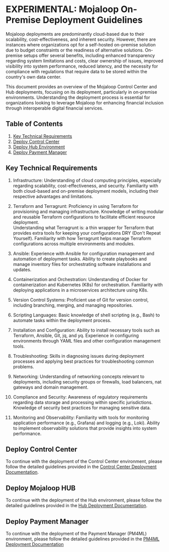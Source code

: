 # EXPERIMENTAL: Mojaloop On-Premise Deployment Guidelines
Mojaloop deployments are predominantly cloud-based due to their scalability, cost-effectiveness, and inherent security. However, there are instances where organizations opt for a self-hosted on-premise solution due to budget constraints or the readiness of alternative solutions. On-premise setups offer several benefits, including enhanced transparency regarding system limitations and costs, clear ownership of issues, improved visibility into system performance, reduced latency, and the necessity for compliance with regulations that require data to be stored within the country's own data center.

This document provides an overview of the Mojaloop Control Center and Hub deployments, focusing on its deployment, particularly in on-premise environments. Understanding the deployment process is essential for organizations looking to leverage Mojaloop for enhancing financial inclusion through interoperable digital financial services.
## Table of Contents
1. [Key Technical Requirements](#key-technical-requirements)
2. [Deploy Control Center](#deploy-control-center)
3. [Deploy Hub Environment](#deploy-mojaloop-hub)
4. [Deploy Payment Manager](#deploy-payment-manager)

## Key Technical Requirements 
1. Infrastructure:
    Understanding of cloud computing principles, especially regarding scalability, cost-effectiveness, and security.
    Familiarity with both cloud-based and on-premise deployment models, including their respective advantages and limitations.

2. Terraform and Terragrunt:
    Proficiency in using Terraform for provisioning and managing infrastructure.
    Knowledge of writing modular and reusable Terraform configurations to facilitate efficient resource deployment.   
    Understanding what Terragrunt is: a thin wrapper for Terraform that provides extra tools for keeping your configurations DRY (Don't Repeat Yourself).
    Familiarity with how Terragrunt helps manage Terraform configurations across multiple environments and modules.

4. Ansible:
    Experience with Ansible for configuration management and automation of deployment tasks.
    Ability to create playbooks and manage inventory files for orchestrating software installations and updates.

5. Containerization and Orchestration:
    Understanding of Docker for containerization and Kubernetes (K8s) for orchestration.
    Familiarity with deploying applications in a microservices architecture using K8s.

6. Version Control Systems:
    Proficient use of Git for version control, including branching, merging, and managing repositories.

7. Scripting Languages:
    Basic knowledge of shell scripting (e.g., Bash) to automate tasks within the deployment process.

8. Installation and Configuration:
    Ability to install necessary tools such as Terraform, Ansible, Git, jq, and yq.
    Experience in configuring environments through YAML files and other configuration management tools.

9. Troubleshooting:
    Skills in diagnosing issues during deployment processes and applying best practices for troubleshooting common problems.

10. Networking:
    Understanding of networking concepts relevant to deployments, including security groups or firewalls, load balancers, nat gateways and domain management.

11. Compliance and Security:
    Awareness of regulatory requirements regarding data storage and processing within specific jurisdictions.
    Knowledge of security best practices for managing sensitive data.

12. Monitoring and Observability:
    Familiarity with tools for monitoring application performance (e.g., Grafana) and logging (e.g., Loki).
    Ability to implement observability solutions that provide insights into system performance.



## Deploy Control Center
To continue with the deployment of the Control Center environment, please follow the detailed guidelines provided in the [Control Center Deployment Documentation](https://github.com/ThitsaX/mojaloop-on-premise-deployment-guidelines/blob/main/control-center-deployment.md).


## Deploy Mojaloop HUB
To continue with the deployment of the Hub environment, please follow the detailed guidelines provided in the [Hub Deployment Documentation](https://github.com/ThitsaX/mojaloop-on-premise-deployment-guidelines/blob/main/hub-deployment.md).

## Deploy Payment Manager
To continue with the deployment of the Payment Manager (PM4ML) environment, please follow the detailed guidelines provided in the [PM4ML Deployment Documentation](https://github.com/ThitsaX/mojaloop-on-premise-deployment-guidelines/blob/main/pm4ml-deployment.md)